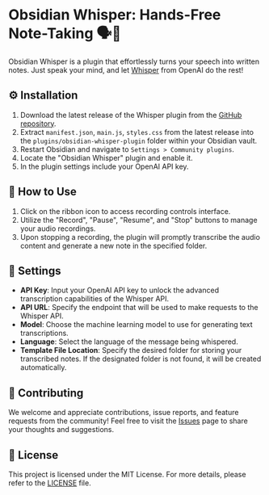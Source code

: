 # Obsidian Whisper: Hands-Free Note-Taking 🗣️📝

Obsidian Whisper is a plugin that effortlessly turns your speech into written notes. Just speak your mind, and let  [Whisper](https://openai.com/research/whisper) from OpenAI do the rest!

## ⚙️ Installation

1. Download the latest release of the Whisper plugin from the [GitHub repository](https://github.com/nikdanilov/whisper-obsidian-plugin/releases).
2. Extract `manifest.json`, `main.js`, `styles.css` from the latest release into the `plugins/obsidian-whisper-plugin` folder within your Obsidian vault.
3. Restart Obsidian and navigate to `Settings > Community plugins`.
4. Locate the "Obsidian Whisper" plugin and enable it.
5. In the plugin settings include your OpenAI API key.

## 🎯 How to Use

1. Click on the ribbon icon to access recording controls interface.
2. Utilize the "Record", "Pause", "Resume", and "Stop" buttons to manage your audio recordings.
3. Upon stopping a recording, the plugin will promptly transcribe the audio content and generate a new note in the specified folder.

## 🔧 Settings

- **API Key**: Input your OpenAI API key to unlock the advanced transcription capabilities of the Whisper API.
- **API URL**: Specify the endpoint that will be used to make requests to the Whisper API.
- **Model**: Choose the machine learning model to use for generating text transcriptions.
- **Language**: Select the language of the message being whispered.
- **Template File Location**: Specify the desired folder for storing your transcribed notes. If the designated folder is not found, it will be created automatically.

## 🤝 Contributing

We welcome and appreciate contributions, issue reports, and feature requests from the community! Feel free to visit the [Issues](https://github.com/nikdanilov/whisper-obsidian-plugin/issues) page to share your thoughts and suggestions.

## 📜 License

This project is licensed under the MIT License. For more details, please refer to the [LICENSE](https://github.com/nikdanilov/whisper-obsidian-plugin/blob/main/LICENSE) file.
